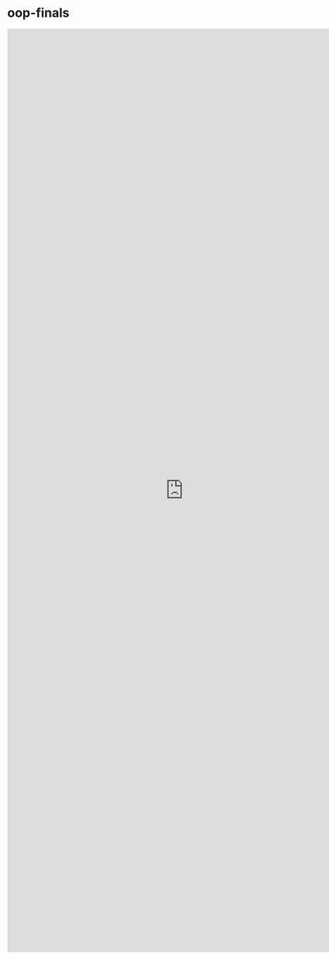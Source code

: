 # oop-finals
<embed align="center" src="https://drive.google.com/file/d/1bCT_ukbsib-3jfrfNRyVyECFWg6EpQ4Q/view?usp=sharing" width="800px" height="2100px">

</embed> 
